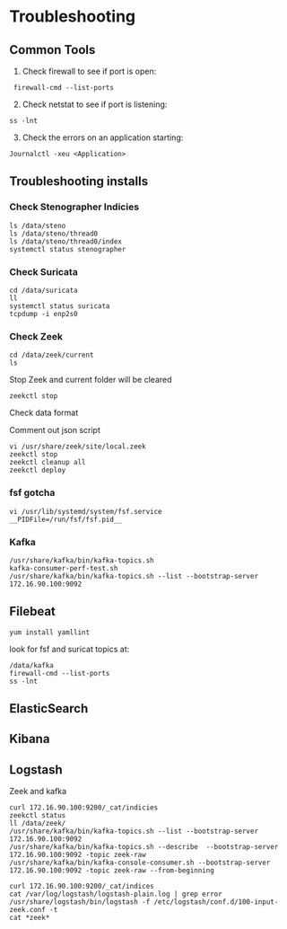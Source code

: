 # Troubleshooting

## Common Tools

1) Check firewall to see if port is open:
```
 firewall-cmd --list-ports
 ```
2) Check netstat to see if port is listening:
```
ss -lnt
```
3) Check the errors on an application starting:
```
Journalctl -xeu <Application>
```

## Troubleshooting installs

### Check Stenographer Indicies
```
ls /data/steno
ls /data/steno/thread0
ls /data/steno/thread0/index
systemctl status stenographer
```

### Check Suricata
```
cd /data/suricata
ll
systemctl status suricata
tcpdump -i enp2s0
```

### Check Zeek
```
cd /data/zeek/current
ls
```
Stop Zeek and current folder will be cleared
```
zeekctl stop
```
Check data format

Comment out json script
```
vi /usr/share/zeek/site/local.zeek
zeekctl stop
zeekctl cleanup all
zeekctl deploy
```

### fsf gotcha
```
vi /usr/lib/systemd/system/fsf.service  
__PIDFile=/run/fsf/fsf.pid__
```

### Kafka
```
/usr/share/kafka/bin/kafka-topics.sh
kafka-consumer-perf-test.sh  
/usr/share/kafka/bin/kafka-topics.sh --list --bootstrap-server 172.16.90.100:9092
```

## Filebeat
```
yum install yamllint
```

look for fsf and suricat topics at:
``` 
/data/kafka
firewall-cmd --list-ports
ss -lnt
```

## ElasticSearch


## Kibana


## Logstash

Zeek and kafka
```
curl 172.16.90.100:9200/_cat/indicies
zeekctl status
ll /data/zeek/
/usr/share/kafka/bin/kafka-topics.sh --list --bootstrap-server 172.16.90.100:9092
/usr/share/kafka/bin/kafka-topics.sh --describe  --bootstrap-server 172.16.90.100:9092 -topic zeek-raw
/usr/share/kafka/bin/kafka-console-consumer.sh --bootstrap-server 172.16.90.100:9092 -topic zeek-raw --from-beginning
```

```
curl 172.16.90.100:9200/_cat/indices
cat /var/log/logstash/logstash-plain.log | grep error
/usr/share/logstash/bin/logstash -f /etc/logstash/conf.d/100-input-zeek.conf -t
cat *zeek*
```



